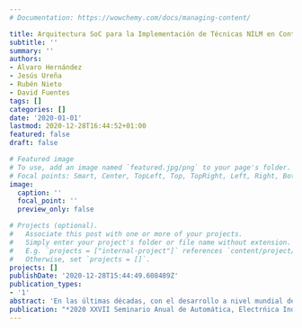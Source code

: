 ```yaml
---
# Documentation: https://wowchemy.com/docs/managing-content/

title: Arquitectura SoC para la Implementación de Técnicas NILM en Contadores Inteligentes
subtitle: ''
summary: ''
authors:
- Álvaro Hernández
- Jesús Ureña
- Rubén Nieto
- David Fuentes
tags: []
categories: []
date: '2020-01-01'
lastmod: 2020-12-28T16:44:52+01:00
featured: false
draft: false

# Featured image
# To use, add an image named `featured.jpg/png` to your page's folder.
# Focal points: Smart, Center, TopLeft, Top, TopRight, Left, Right, BottomLeft, Bottom, BottomRight.
image:
  caption: ''
  focal_point: ''
  preview_only: false

# Projects (optional).
#   Associate this post with one or more of your projects.
#   Simply enter your project's folder or file name without extension.
#   E.g. `projects = ["internal-project"]` references `content/project/deep-learning/index.md`.
#   Otherwise, set `projects = []`.
projects: []
publishDate: '2020-12-28T15:44:49.608489Z'
publication_types:
- '1'
abstract: 'En las últimas décadas, con el desarrollo a nivel mundial de las redes inteligentes de energía, los contadores inteligentes (Smart Meters) se han convertido en una pieza clave en un gran número de aplicaciones y servicios finales ofrecidos a los usuarios, principalmente debido a su capacidad para medir en tiempo real la energía consumida en una vivienda. La disponibilidad de estas medidas ha llevado al desarrollo de técnicas para la monitorización de cargas de forma no intrusiva (NILM, Non-Intrusive Load Monitoring), en aras de una mayor eficiencia energética, o incluso en aplicaciones para la supervisión de la vida independiente en personas de avanzada edad. El rendimiento y los resultados finales que pueden obtener las técnicas NILM en la desagregación de la energía dependen en gran medida de la frecuencia de muestreo existente en el contador inteligente, y el tipo de análisis realizado posteriormente. En este sentido, cuanto mayor sea esta frecuencia, mejor suele ser la identificación de las cargas, pero también implica una mayor carga computacional. Por ello, este trabajo presenta el diseño de una arquitectura SoC (System-on-Chip) basada en un dispositivo FPGA (Field-Programmable Gate Array) para la implementación de técnicas NILM en un contador inteligente, capaz de manejar el flujo de datos a elevadas frecuencias de muestreo e implementar las sucesivas tareas del procesamiento de señal necesarias para identificar las cargas. Los resultados experimentales mostrados han permitido validar, preliminar y satisfactoriamente, la propuesta.'
publication: "*2020 XXVII Seminario Anual de Automática, Electrńica Industrial e Instrumentación (SAAEI)*"
---
```

